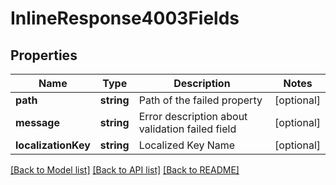 # InlineResponse4003Fields

## Properties
Name | Type | Description | Notes
------------ | ------------- | ------------- | -------------
**path** | **string** | Path of the failed property | [optional] 
**message** | **string** | Error description about validation failed field | [optional] 
**localizationKey** | **string** | Localized Key Name | [optional] 

[[Back to Model list]](../README.md#documentation-for-models) [[Back to API list]](../README.md#documentation-for-api-endpoints) [[Back to README]](../README.md)


